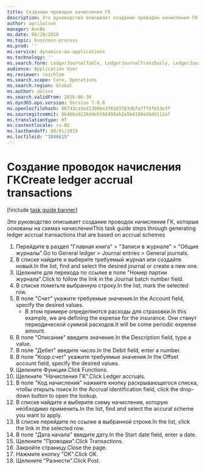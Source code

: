 ```yaml
---
title: Создание проводок начисления ГК
description: Это руководство описывает создание проводок начисления ГК, которые основаны на схемах начисления.
author: aprilolson
manager: AnnBe
ms.date: 08/29/2018
ms.topic: business-process
ms.prod: ''
ms.service: dynamics-ax-applications
ms.technology: ''
ms.search.form: LedgerJournalTable, LedgerJournalTransDaily, LedgerJournalTransAccrual, LedgerJournalTransAccrualTrans
audience: Application User
ms.reviewer: roschlom
ms.search.scope: Core, Operations
ms.search.region: Global
ms.author: aolson
ms.search.validFrom: 2016-06-30
ms.dyn365.ops.version: Version 7.0.0
ms.openlocfilehash: 06743ca3ed13906e3f65d3783db7a7f74fb53e3f
ms.sourcegitcommit: 8b4b6a9226d4e5f66498ab2a5b4160e26dd112af
ms.translationtype: HT
ms.contentlocale: ru-RU
ms.lasthandoff: 08/01/2019
ms.locfileid: "1846615"
---
```

# <a name="create-ledger-accrual-transactions"></a><span data-ttu-id="439cf-103">Создание проводок начисления ГК</span><span class="sxs-lookup"><span data-stu-id="439cf-103">Create ledger accrual transactions</span></span>

[!include [task guide banner](../../includes/task-guide-banner.md)]

<span data-ttu-id="439cf-104">Это руководство описывает создание проводок начисления ГК, которые основаны на схемах начисления</span><span class="sxs-lookup"><span data-stu-id="439cf-104">This task guide steps through generating ledger accrual transactions that are based on accrual schemes</span></span>

1. <span data-ttu-id="439cf-105">Перейдите в раздел "Главная книга" > "Записи в журнале" > "Общие журналы".</span><span class="sxs-lookup"><span data-stu-id="439cf-105">Go to General ledger > Journal entries > General journals.</span></span>
2. <span data-ttu-id="439cf-106">В списке найдите и выберите требуемый журнал или создайте новый.</span><span class="sxs-lookup"><span data-stu-id="439cf-106">In the list, find and select the desired journal or create a new one.</span></span>
3. <span data-ttu-id="439cf-107">Щелкните для перехода по ссылке в поле "Номер партии журнала".</span><span class="sxs-lookup"><span data-stu-id="439cf-107">Click to follow the link in the Journal batch number field.</span></span>
4. <span data-ttu-id="439cf-108">В списке пометьте выбранную строку.</span><span class="sxs-lookup"><span data-stu-id="439cf-108">In the list, mark the selected row.</span></span>
5. <span data-ttu-id="439cf-109">В поле "Счет" укажите требуемые значения.</span><span class="sxs-lookup"><span data-stu-id="439cf-109">In the Account field, specify the desired values.</span></span>
    * <span data-ttu-id="439cf-110">В этом примере определяются расходы для страховки.</span><span class="sxs-lookup"><span data-stu-id="439cf-110">In this example, we are defining the expense for the insurance.</span></span> <span data-ttu-id="439cf-111">Они станут периодической суммой расходов.</span><span class="sxs-lookup"><span data-stu-id="439cf-111">It will be come periodic expense amount.</span></span>  
6. <span data-ttu-id="439cf-112">В поле "Описание" введите значение.</span><span class="sxs-lookup"><span data-stu-id="439cf-112">In the Description field, type a value.</span></span>
7. <span data-ttu-id="439cf-113">В поле "Дебет" введите число.</span><span class="sxs-lookup"><span data-stu-id="439cf-113">In the Debit field, enter a number.</span></span>
8. <span data-ttu-id="439cf-114">В поле "Корр.счет" укажите требуемые значения.</span><span class="sxs-lookup"><span data-stu-id="439cf-114">In the Offset account field, specify the desired values.</span></span>
9. <span data-ttu-id="439cf-115">Щелкните Функции.</span><span class="sxs-lookup"><span data-stu-id="439cf-115">Click Functions.</span></span>
10. <span data-ttu-id="439cf-116">Щелкните "Начисления ГК".</span><span class="sxs-lookup"><span data-stu-id="439cf-116">Click Ledger accruals.</span></span>
11. <span data-ttu-id="439cf-117">В поле "Код начисления" нажмите кнопку раскрывающегося списка, чтобы открыть поиск.</span><span class="sxs-lookup"><span data-stu-id="439cf-117">In the Accrual identification field, click the drop-down button to open the lookup.</span></span>
12. <span data-ttu-id="439cf-118">В списке найдите и выберите схему начисления, которую необходимо применить.</span><span class="sxs-lookup"><span data-stu-id="439cf-118">In the list, find and select the accural scheme you want to apply.</span></span>
13. <span data-ttu-id="439cf-119">В списке перейдите по ссылке в выбранной строке.</span><span class="sxs-lookup"><span data-stu-id="439cf-119">In the list, click the link in the selected row.</span></span>
14. <span data-ttu-id="439cf-120">В поле "Дата начала" введите дату.</span><span class="sxs-lookup"><span data-stu-id="439cf-120">In the Start date field, enter a date.</span></span>
15. <span data-ttu-id="439cf-121">Щелкните "Проводки".</span><span class="sxs-lookup"><span data-stu-id="439cf-121">Click Transactions.</span></span>
16. <span data-ttu-id="439cf-122">Закройте страницу.</span><span class="sxs-lookup"><span data-stu-id="439cf-122">Close the page.</span></span>
17. <span data-ttu-id="439cf-123">Нажмите кнопку "OК".</span><span class="sxs-lookup"><span data-stu-id="439cf-123">Click OK.</span></span>
18. <span data-ttu-id="439cf-124">Щелкните "Разнести".</span><span class="sxs-lookup"><span data-stu-id="439cf-124">Click Post.</span></span>

